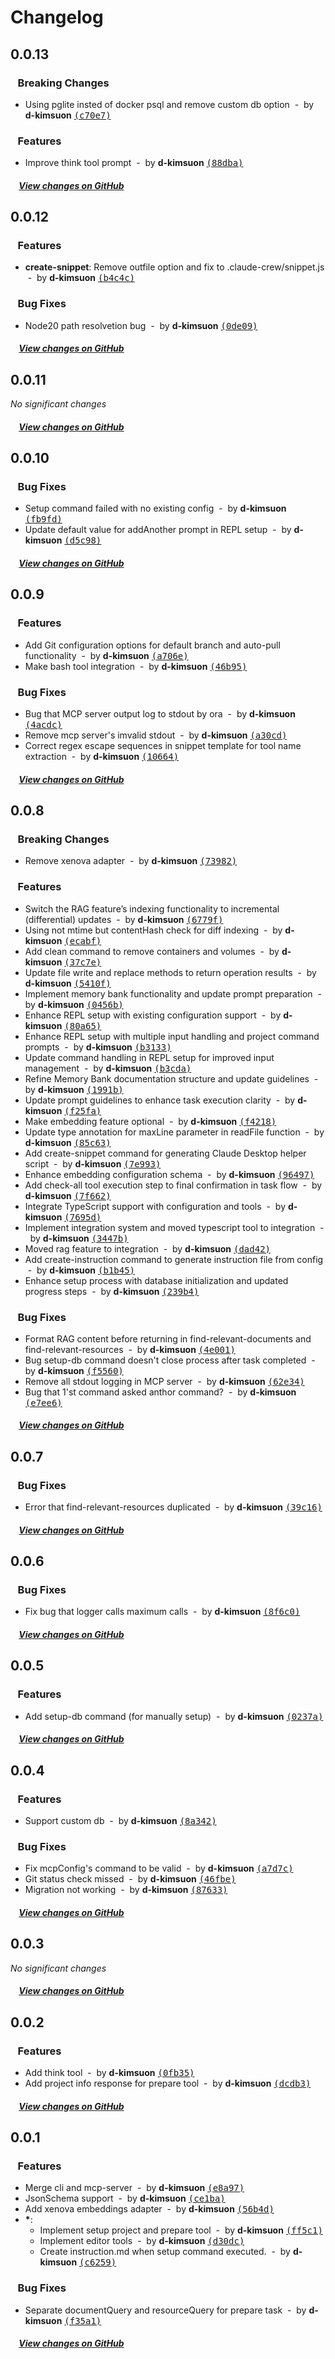 # Changelog

## 0.0.13

### &nbsp;&nbsp;&nbsp;Breaking Changes

- Using pglite insted of docker psql and remove custom db option &nbsp;-&nbsp; by **d-kimsuon** [<samp>(c70e7)</samp>](https://github.com/d-kimuson/claude-crew/commit/c70e79e)

### &nbsp;&nbsp;&nbsp;Features

- Improve think tool prompt &nbsp;-&nbsp; by **d-kimsuon** [<samp>(88dba)</samp>](https://github.com/d-kimuson/claude-crew/commit/88dba99)

##### &nbsp;&nbsp;&nbsp;&nbsp;[View changes on GitHub](https://github.com/d-kimuson/claude-crew/compare/0.0.12...0.0.13)

## 0.0.12

### &nbsp;&nbsp;&nbsp;Features

- **create-snippet**: Remove outfile option and fix to .claude-crew/snippet.js &nbsp;-&nbsp; by **d-kimsuon** [<samp>(b4c4c)</samp>](https://github.com/d-kimuson/claude-crew/commit/b4c4cc5)

### &nbsp;&nbsp;&nbsp;Bug Fixes

- Node20 path resolvetion bug &nbsp;-&nbsp; by **d-kimsuon** [<samp>(0de09)</samp>](https://github.com/d-kimuson/claude-crew/commit/0de0994)

##### &nbsp;&nbsp;&nbsp;&nbsp;[View changes on GitHub](https://github.com/d-kimuson/claude-crew/compare/0.0.11...0.0.12)

## 0.0.11

_No significant changes_

##### &nbsp;&nbsp;&nbsp;&nbsp;[View changes on GitHub](https://github.com/d-kimuson/claude-crew/compare/0.0.10...0.0.11)

## 0.0.10

### &nbsp;&nbsp;&nbsp;Bug Fixes

- Setup command failed with no existing config &nbsp;-&nbsp; by **d-kimsuon** [<samp>(fb9fd)</samp>](https://github.com/d-kimuson/claude-crew/commit/fb9fdbf)
- Update default value for addAnother prompt in REPL setup &nbsp;-&nbsp; by **d-kimsuon** [<samp>(d5c98)</samp>](https://github.com/d-kimuson/claude-crew/commit/d5c98bf)

##### &nbsp;&nbsp;&nbsp;&nbsp;[View changes on GitHub](https://github.com/d-kimuson/claude-crew/compare/0.0.9...0.0.10)

## 0.0.9

### &nbsp;&nbsp;&nbsp;Features

- Add Git configuration options for default branch and auto-pull functionality &nbsp;-&nbsp; by **d-kimsuon** [<samp>(a706e)</samp>](https://github.com/d-kimuson/claude-crew/commit/a706ede)
- Make bash tool integration &nbsp;-&nbsp; by **d-kimsuon** [<samp>(46b95)</samp>](https://github.com/d-kimuson/claude-crew/commit/46b9517)

### &nbsp;&nbsp;&nbsp;Bug Fixes

- Bug that MCP server output log to stdout by ora &nbsp;-&nbsp; by **d-kimsuon** [<samp>(4acdc)</samp>](https://github.com/d-kimuson/claude-crew/commit/4acdcf9)
- Remove mcp server's imvalid stdout &nbsp;-&nbsp; by **d-kimsuon** [<samp>(a30cd)</samp>](https://github.com/d-kimuson/claude-crew/commit/a30cd5d)
- Correct regex escape sequences in snippet template for tool name extraction &nbsp;-&nbsp; by **d-kimsuon** [<samp>(10664)</samp>](https://github.com/d-kimuson/claude-crew/commit/106649e)

##### &nbsp;&nbsp;&nbsp;&nbsp;[View changes on GitHub](https://github.com/d-kimuson/claude-crew/compare/0.0.8...0.0.9)

## 0.0.8

### &nbsp;&nbsp;&nbsp;Breaking Changes

- Remove xenova adapter &nbsp;-&nbsp; by **d-kimsuon** [<samp>(73982)</samp>](https://github.com/d-kimuson/claude-crew/commit/73982c0)

### &nbsp;&nbsp;&nbsp;Features

- Switch the RAG feature’s indexing functionality to incremental (differential) updates &nbsp;-&nbsp; by **d-kimsuon** [<samp>(6779f)</samp>](https://github.com/d-kimuson/claude-crew/commit/6779f30)
- Using not mtime but contentHash check for diff indexing &nbsp;-&nbsp; by **d-kimsuon** [<samp>(ecabf)</samp>](https://github.com/d-kimuson/claude-crew/commit/ecabf19)
- Add clean command to remove containers and volumes &nbsp;-&nbsp; by **d-kimsuon** [<samp>(37c7e)</samp>](https://github.com/d-kimuson/claude-crew/commit/37c7e06)
- Update file write and replace methods to return operation results &nbsp;-&nbsp; by **d-kimsuon** [<samp>(5410f)</samp>](https://github.com/d-kimuson/claude-crew/commit/5410f85)
- Implement memory bank functionality and update prompt preparation &nbsp;-&nbsp; by **d-kimsuon** [<samp>(0456b)</samp>](https://github.com/d-kimuson/claude-crew/commit/0456bac)
- Enhance REPL setup with existing configuration support &nbsp;-&nbsp; by **d-kimsuon** [<samp>(80a65)</samp>](https://github.com/d-kimuson/claude-crew/commit/80a657b)
- Enhance REPL setup with multiple input handling and project command prompts &nbsp;-&nbsp; by **d-kimsuon** [<samp>(b3133)</samp>](https://github.com/d-kimuson/claude-crew/commit/b313361)
- Update command handling in REPL setup for improved input management &nbsp;-&nbsp; by **d-kimsuon** [<samp>(b3cda)</samp>](https://github.com/d-kimuson/claude-crew/commit/b3cda34)
- Refine Memory Bank documentation structure and update guidelines &nbsp;-&nbsp; by **d-kimsuon** [<samp>(1991b)</samp>](https://github.com/d-kimuson/claude-crew/commit/1991bf5)
- Update prompt guidelines to enhance task execution clarity &nbsp;-&nbsp; by **d-kimsuon** [<samp>(f25fa)</samp>](https://github.com/d-kimuson/claude-crew/commit/f25fa02)
- Make embedding feature optional &nbsp;-&nbsp; by **d-kimsuon** [<samp>(f4218)</samp>](https://github.com/d-kimuson/claude-crew/commit/f421837)
- Update type annotation for maxLine parameter in readFile function &nbsp;-&nbsp; by **d-kimsuon** [<samp>(85c63)</samp>](https://github.com/d-kimuson/claude-crew/commit/85c6358)
- Add create-snippet command for generating Claude Desktop helper script &nbsp;-&nbsp; by **d-kimsuon** [<samp>(7e993)</samp>](https://github.com/d-kimuson/claude-crew/commit/7e993b0)
- Enhance embedding configuration schema &nbsp;-&nbsp; by **d-kimsuon** [<samp>(96497)</samp>](https://github.com/d-kimuson/claude-crew/commit/96497c7)
- Add check-all tool execution step to final confirmation in task flow &nbsp;-&nbsp; by **d-kimsuon** [<samp>(7f662)</samp>](https://github.com/d-kimuson/claude-crew/commit/7f66253)
- Integrate TypeScript support with configuration and tools &nbsp;-&nbsp; by **d-kimsuon** [<samp>(7695d)</samp>](https://github.com/d-kimuson/claude-crew/commit/7695ddc)
- Implement integration system and moved typescript tool to integration &nbsp;-&nbsp; by **d-kimsuon** [<samp>(3447b)</samp>](https://github.com/d-kimuson/claude-crew/commit/3447b0b)
- Moved rag feature to integration &nbsp;-&nbsp; by **d-kimsuon** [<samp>(dad42)</samp>](https://github.com/d-kimuson/claude-crew/commit/dad4296)
- Add create-instruction command to generate instruction file from config &nbsp;-&nbsp; by **d-kimsuon** [<samp>(b1b45)</samp>](https://github.com/d-kimuson/claude-crew/commit/b1b4576)
- Enhance setup process with database initialization and updated progress steps &nbsp;-&nbsp; by **d-kimsuon** [<samp>(239b4)</samp>](https://github.com/d-kimuson/claude-crew/commit/239b409)

### &nbsp;&nbsp;&nbsp;Bug Fixes

- Format RAG content before returning in find-relevant-documents and find-relevant-resources &nbsp;-&nbsp; by **d-kimsuon** [<samp>(4e001)</samp>](https://github.com/d-kimuson/claude-crew/commit/4e001c0)
- Bug setup-db command doesn't close process after task completed &nbsp;-&nbsp; by **d-kimsuon** [<samp>(f5560)</samp>](https://github.com/d-kimuson/claude-crew/commit/f5560b7)
- Remove all stdout logging in MCP server &nbsp;-&nbsp; by **d-kimsuon** [<samp>(62e34)</samp>](https://github.com/d-kimuson/claude-crew/commit/62e34dc)
- Bug that 1'st command asked anthor command? &nbsp;-&nbsp; by **d-kimsuon** [<samp>(e7ee6)</samp>](https://github.com/d-kimuson/claude-crew/commit/e7ee6e9)

##### &nbsp;&nbsp;&nbsp;&nbsp;[View changes on GitHub](https://github.com/d-kimuson/claude-crew/compare/0.0.7...0.0.8)

## 0.0.7

### &nbsp;&nbsp;&nbsp;Bug Fixes

- Error that find-relevant-resources duplicated &nbsp;-&nbsp; by **d-kimsuon** [<samp>(39c16)</samp>](https://github.com/d-kimuson/claude-crew/commit/39c1631)

##### &nbsp;&nbsp;&nbsp;&nbsp;[View changes on GitHub](https://github.com/d-kimuson/claude-crew/compare/0.0.6...0.0.7)

## 0.0.6

### &nbsp;&nbsp;&nbsp;Bug Fixes

- Fix bug that logger calls maximum calls &nbsp;-&nbsp; by **d-kimsuon** [<samp>(8f6c0)</samp>](https://github.com/d-kimuson/claude-crew/commit/8f6c011)

##### &nbsp;&nbsp;&nbsp;&nbsp;[View changes on GitHub](https://github.com/d-kimuson/claude-crew/compare/0.0.5...0.0.6)

## 0.0.5

### &nbsp;&nbsp;&nbsp;Features

- Add setup-db command (for manually setup) &nbsp;-&nbsp; by **d-kimsuon** [<samp>(0237a)</samp>](https://github.com/d-kimuson/claude-crew/commit/0237a1f)

##### &nbsp;&nbsp;&nbsp;&nbsp;[View changes on GitHub](https://github.com/d-kimuson/claude-crew/compare/0.0.4...0.0.5)

## 0.0.4

### &nbsp;&nbsp;&nbsp;Features

- Support custom db &nbsp;-&nbsp; by **d-kimsuon** [<samp>(8a342)</samp>](https://github.com/d-kimuson/claude-crew/commit/8a34243)

### &nbsp;&nbsp;&nbsp;Bug Fixes

- Fix mcpConfig's command to be valid &nbsp;-&nbsp; by **d-kimsuon** [<samp>(a7d7c)</samp>](https://github.com/d-kimuson/claude-crew/commit/a7d7c4d)
- Git status check missed &nbsp;-&nbsp; by **d-kimsuon** [<samp>(46fbe)</samp>](https://github.com/d-kimuson/claude-crew/commit/46fbe6a)
- Migration not working &nbsp;-&nbsp; by **d-kimsuon** [<samp>(87633)</samp>](https://github.com/d-kimuson/claude-crew/commit/876336c)

##### &nbsp;&nbsp;&nbsp;&nbsp;[View changes on GitHub](https://github.com/d-kimuson/claude-crew/compare/0.0.3...0.0.4)

## 0.0.3

_No significant changes_

##### &nbsp;&nbsp;&nbsp;&nbsp;[View changes on GitHub](https://github.com/d-kimuson/claude-crew/compare/0.0.2...0.0.3)

## 0.0.2

### &nbsp;&nbsp;&nbsp;Features

- Add think tool &nbsp;-&nbsp; by **d-kimsuon** [<samp>(0fb35)</samp>](https://github.com/d-kimuson/claude-crew/commit/0fb351d)
- Add project info response for prepare tool &nbsp;-&nbsp; by **d-kimsuon** [<samp>(dcdb3)</samp>](https://github.com/d-kimuson/claude-crew/commit/dcdb3e4)

##### &nbsp;&nbsp;&nbsp;&nbsp;[View changes on GitHub](https://github.com/d-kimuson/claude-crew/compare/0.0.1...0.0.2)

## 0.0.1

### &nbsp;&nbsp;&nbsp;Features

- Merge cli and mcp-server &nbsp;-&nbsp; by **d-kimsuon** [<samp>(e8a97)</samp>](https://github.com/d-kimuson/claude-crew/commit/e8a97e6)
- JsonSchema support &nbsp;-&nbsp; by **d-kimsuon** [<samp>(ce1ba)</samp>](https://github.com/d-kimuson/claude-crew/commit/ce1ba2c)
- Add xenova embeddings adapter &nbsp;-&nbsp; by **d-kimsuon** [<samp>(56b4d)</samp>](https://github.com/d-kimuson/claude-crew/commit/56b4d1f)
- **\***:
  - Implement setup project and prepare tool &nbsp;-&nbsp; by **d-kimsuon** [<samp>(ff5c1)</samp>](https://github.com/d-kimuson/claude-crew/commit/ff5c127)
  - Implement editor tools &nbsp;-&nbsp; by **d-kimsuon** [<samp>(d30dc)</samp>](https://github.com/d-kimuson/claude-crew/commit/d30dc4d)
  - Create instruction.md when setup command executed. &nbsp;-&nbsp; by **d-kimsuon** [<samp>(c6259)</samp>](https://github.com/d-kimuson/claude-crew/commit/c625916)

### &nbsp;&nbsp;&nbsp;Bug Fixes

- Separate documentQuery and resourceQuery for prepare task &nbsp;-&nbsp; by **d-kimsuon** [<samp>(f35a1)</samp>](https://github.com/d-kimuson/claude-crew/commit/f35a104)

##### &nbsp;&nbsp;&nbsp;&nbsp;[View changes on GitHub](https://github.com/d-kimuson/claude-crew/compare/c67ba5cc2ffbc6ba0c1cca15c184860b024cc7ed...0.0.1)
